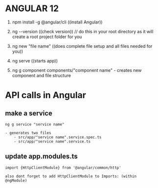 # ANGULAR 12

1. npm install -g @angular/cli    ((install Angular))

2. ng --version  ((check version))  // do this in your root directory as it will create a root project folder for you

3. ng new "file name"        ((does complete file setup and all files needed for you))

4. ng serve ((starts app))

5. ng g component components/"component name" - creates new component and file structure



# API calls in Angular 

## make a service

    ng g service "service name"

    - generates two files 
        - src/app/"service name".service.spec.ts
        - src/app/"service name".service.ts

## update app.modules.ts 

    import {HttpClientModule} from '@angular/common/http'

    also dont forget to add HttpClientModule to Imports: (within @ngModule)